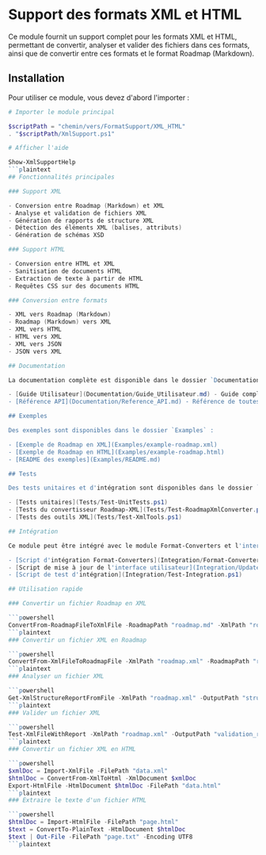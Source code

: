 # Support des formats XML et HTML

Ce module fournit un support complet pour les formats XML et HTML, permettant de convertir, analyser et valider des fichiers dans ces formats, ainsi que de convertir entre ces formats et le format Roadmap (Markdown).

## Installation

Pour utiliser ce module, vous devez d'abord l'importer :

```powershell
# Importer le module principal

$scriptPath = "chemin/vers/FormatSupport/XML_HTML"
. "$scriptPath/XmlSupport.ps1"

# Afficher l'aide

Show-XmlSupportHelp
```plaintext
## Fonctionnalités principales

### Support XML

- Conversion entre Roadmap (Markdown) et XML
- Analyse et validation de fichiers XML
- Génération de rapports de structure XML
- Détection des éléments XML (balises, attributs)
- Génération de schémas XSD

### Support HTML

- Conversion entre HTML et XML
- Sanitisation de documents HTML
- Extraction de texte à partir de HTML
- Requêtes CSS sur des documents HTML

### Conversion entre formats

- XML vers Roadmap (Markdown)
- Roadmap (Markdown) vers XML
- XML vers HTML
- HTML vers XML
- XML vers JSON
- JSON vers XML

## Documentation

La documentation complète est disponible dans le dossier `Documentation` :

- [Guide Utilisateur](Documentation/Guide_Utilisateur.md) - Guide complet pour l'utilisation du module
- [Référence API](Documentation/Reference_API.md) - Référence de toutes les fonctions disponibles

## Exemples

Des exemples sont disponibles dans le dossier `Examples` :

- [Exemple de Roadmap en XML](Examples/example-roadmap.xml)
- [Exemple de Roadmap en HTML](Examples/example-roadmap.html)
- [README des exemples](Examples/README.md)

## Tests

Des tests unitaires et d'intégration sont disponibles dans le dossier `Tests` :

- [Tests unitaires](Tests/Test-UnitTests.ps1)
- [Tests du convertisseur Roadmap-XML](Tests/Test-RoadmapXmlConverter.ps1)
- [Tests des outils XML](Tests/Test-XmlTools.ps1)

## Intégration

Ce module peut être intégré avec le module Format-Converters et l'interface utilisateur :

- [Script d'intégration Format-Converters](Integration/Format-Converters-Integration.ps1)
- [Script de mise à jour de l'interface utilisateur](Integration/Update-UserInterface.ps1)
- [Script de test d'intégration](Integration/Test-Integration.ps1)

## Utilisation rapide

### Convertir un fichier Roadmap en XML

```powershell
ConvertFrom-RoadmapFileToXmlFile -RoadmapPath "roadmap.md" -XmlPath "roadmap.xml"
```plaintext
### Convertir un fichier XML en Roadmap

```powershell
ConvertFrom-XmlFileToRoadmapFile -XmlPath "roadmap.xml" -RoadmapPath "roadmap.md"
```plaintext
### Analyser un fichier XML

```powershell
Get-XmlStructureReportFromFile -XmlPath "roadmap.xml" -OutputPath "structure_report.html" -AsHtml
```plaintext
### Valider un fichier XML

```powershell
Test-XmlFileWithReport -XmlPath "roadmap.xml" -OutputPath "validation_report.html" -AsHtml
```plaintext
### Convertir un fichier XML en HTML

```powershell
$xmlDoc = Import-XmlFile -FilePath "data.xml"
$htmlDoc = ConvertFrom-XmlToHtml -XmlDocument $xmlDoc
Export-HtmlFile -HtmlDocument $htmlDoc -FilePath "data.html"
```plaintext
### Extraire le texte d'un fichier HTML

```powershell
$htmlDoc = Import-HtmlFile -FilePath "page.html"
$text = ConvertTo-PlainText -HtmlDocument $htmlDoc
$text | Out-File -FilePath "page.txt" -Encoding UTF8
```plaintext